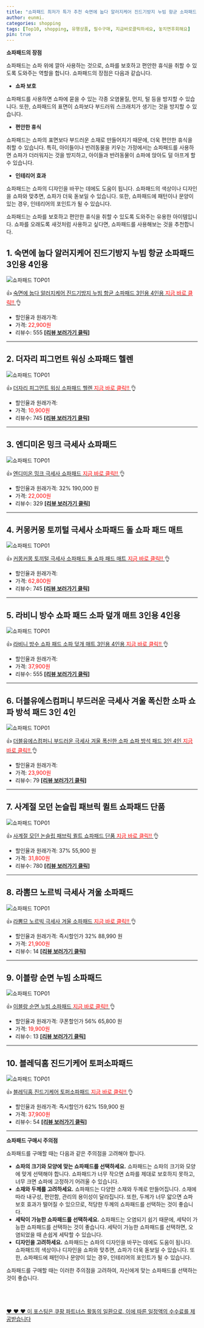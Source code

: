 ```yaml
---
title: "쇼파패드 최저가 특가 추천 숙면에 눕다 알러지케어 진드기방지 누빔 항균 소파패드 3인용 4인용 비교 장점 구매가이드"
author: eunmi.
categories: shopping
tags: [Top10, shopping, 유행상품, 필수구매, 지금바로클릭하세요, 놓치면후회해요]
pin: true
---
```

**쇼파패드의 장점**

쇼파패드는 쇼파 위에 깔아 사용하는 것으로, 쇼파를 보호하고 편안한 휴식을 취할 수 있도록 도와주는 역할을 합니다. 쇼파패드의 장점은 다음과 같습니다.

* **쇼파 보호**

쇼파패드를 사용하면 쇼파에 묻을 수 있는 각종 오염물질, 먼지, 털 등을 방지할 수 있습니다. 또한, 쇼파패드의 표면이 쇼파보다 부드러워 스크래치가 생기는 것을 방지할 수 있습니다.

* **편안한 휴식**

쇼파패드는 쇼파의 표면보다 부드러운 소재로 만들어지기 때문에, 더욱 편안한 휴식을 취할 수 있습니다. 특히, 아이들이나 반려동물을 키우는 가정에서는 쇼파패드를 사용하면 쇼파가 더러워지는 것을 방지하고, 아이들과 반려동물이 쇼파에 앉아도 덜 아프게 할 수 있습니다.

* **인테리어 효과**

쇼파패드는 쇼파의 디자인을 바꾸는 데에도 도움이 됩니다. 쇼파패드의 색상이나 디자인을 쇼파와 맞추면, 쇼파가 더욱 돋보일 수 있습니다. 또한, 쇼파패드에 패턴이나 문양이 있는 경우, 인테리어의 포인트가 될 수 있습니다.

쇼파패드는 쇼파를 보호하고 편안한 휴식을 취할 수 있도록 도와주는 유용한 아이템입니다. 쇼파를 오래도록 새것처럼 사용하고 싶다면, 쇼파패드를 사용해보는 것을 추천합니다.

   

## 1. 숙면에 눕다 알러지케어 진드기방지 누빔 항균 소파패드 3인용 4인용

![쇼파패드 TOP01](https://thumbnail7.coupangcdn.com/thumbnails/remote/230x230ex/image/vendor_inventory/6d29/8ebbe95653035ab11f5f0fe3ea08246448fad98acdf93066b2a7fc109ae3.jpg)


👍 [숙면에 눕다 알러지케어 진드기방지 누빔 항균 소파패드 3인용 4인용 <font color=red> 지금 바로 클릭!! </font> ](https://link.coupang.com/re/AFFSDP?lptag=AF3617701&subid=GithubCoopas&pageKey=7373713972&traceid=V0-153&itemId=20031270367&vendorItemId=87127804004) 👌 


- 할인율과 원래가격: 
- 가격: <span style='color:red'>22,900원</span>
- 리뷰수: 555  [**[리뷰 보러가기 클릭]**](https://link.coupang.com/re/AFFSDP?lptag=AF3617701&subid=GithubCoopas&pageKey=7373713972&traceid=V0-153&itemId=20031270367&vendorItemId=87127804004)

---


   

## 2. 더자리 피그먼트 워싱 소파패드 헬렌

![쇼파패드 TOP01](https://thumbnail10.coupangcdn.com/thumbnails/remote/230x230ex/image/retail/images/2018/10/01/14/3/14b89943-b10a-459e-bec4-c469a754771b.jpg)


👍 [더자리 피그먼트 워싱 소파패드 헬렌 <font color=red> 지금 바로 클릭!! </font> ](https://link.coupang.com/re/AFFSDP?lptag=AF3617701&subid=GithubCoopas&pageKey=142385067&traceid=V0-153&itemId=414202553&vendorItemId=4016778458) 👌 


- 할인율과 원래가격: 
- 가격: <span style='color:red'>10,900원</span>
- 리뷰수: 745  [**[리뷰 보러가기 클릭]**](https://link.coupang.com/re/AFFSDP?lptag=AF3617701&subid=GithubCoopas&pageKey=142385067&traceid=V0-153&itemId=414202553&vendorItemId=4016778458)

---


   

## 3. 엔디미온 밍크 극세사 쇼파패드

![쇼파패드 TOP01](https://thumbnail6.coupangcdn.com/thumbnails/remote/230x230ex/image/retail/images/2020/02/06/16/3/f91ad25a-7c14-4f7c-9aa0-10426ba02acf.jpg)


👍 [엔디미온 밍크 극세사 쇼파패드 <font color=red> 지금 바로 클릭!! </font> ](https://link.coupang.com/re/AFFSDP?lptag=AF3617701&subid=GithubCoopas&pageKey=1238599309&traceid=V0-153&itemId=2234183791&vendorItemId=70231743273) 👌 


- 할인율과 원래가격: 32%  190,000   원
- 가격: <span style='color:red'>22,000원</span>
- 리뷰수: 329  [**[리뷰 보러가기 클릭]**](https://link.coupang.com/re/AFFSDP?lptag=AF3617701&subid=GithubCoopas&pageKey=1238599309&traceid=V0-153&itemId=2234183791&vendorItemId=70231743273)

---


   

## 4. 커몽커몽 토끼털 극세사 소파패드 돌 쇼파 패드 매트

![쇼파패드 TOP01](https://thumbnail6.coupangcdn.com/thumbnails/remote/230x230ex/image/vendor_inventory/20aa/ec922de52b4d7e3d4f0295a62386280cfe01bf33a8233837dc6deeff60b2.png)


👍 [커몽커몽 토끼털 극세사 소파패드 돌 쇼파 패드 매트 <font color=red> 지금 바로 클릭!! </font> ](https://link.coupang.com/re/AFFSDP?lptag=AF3617701&subid=GithubCoopas&pageKey=7017929350&traceid=V0-153&itemId=17271107476&vendorItemId=84442241544) 👌 


- 할인율과 원래가격: 
- 가격: <span style='color:red'>62,800원</span>
- 리뷰수: 745  [**[리뷰 보러가기 클릭]**](https://link.coupang.com/re/AFFSDP?lptag=AF3617701&subid=GithubCoopas&pageKey=7017929350&traceid=V0-153&itemId=17271107476&vendorItemId=84442241544)

---


   

## 5. 라비니 방수 쇼파 패드 소파 덮개 매트 3인용 4인용

![쇼파패드 TOP01](https://thumbnail7.coupangcdn.com/thumbnails/remote/230x230ex/image/vendor_inventory/ea76/851939c47566c5230561f9195bdb5295877196a11c7957962716382f8647.png)


👍 [라비니 방수 쇼파 패드 소파 덮개 매트 3인용 4인용 <font color=red> 지금 바로 클릭!! </font> ](https://link.coupang.com/re/AFFSDP?lptag=AF3617701&subid=GithubCoopas&pageKey=7592219148&traceid=V0-153&itemId=19679920194&vendorItemId=85778284201) 👌 


- 할인율과 원래가격: 
- 가격: <span style='color:red'>37,900원</span>
- 리뷰수: 555  [**[리뷰 보러가기 클릭]**](https://link.coupang.com/re/AFFSDP?lptag=AF3617701&subid=GithubCoopas&pageKey=7592219148&traceid=V0-153&itemId=19679920194&vendorItemId=85778284201)

---


   

## 6. 더블유에스컴퍼니 부드러운 극세사 겨울 폭신한 소파 쇼파 방석 패드 3인 4인

![쇼파패드 TOP01](https://thumbnail8.coupangcdn.com/thumbnails/remote/230x230ex/image/vendor_inventory/8d7d/4c0ee83efea97bd47bed4688e242360528c9a632734f90204de762bdbd1b.jpg)


👍 [더블유에스컴퍼니 부드러운 극세사 겨울 폭신한 소파 쇼파 방석 패드 3인 4인 <font color=red> 지금 바로 클릭!! </font> ](https://link.coupang.com/re/AFFSDP?lptag=AF3617701&subid=GithubCoopas&pageKey=6909320189&traceid=V0-153&itemId=16645489146&vendorItemId=83829565448) 👌 


- 할인율과 원래가격: 
- 가격: <span style='color:red'>23,900원</span>
- 리뷰수: 79  [**[리뷰 보러가기 클릭]**](https://link.coupang.com/re/AFFSDP?lptag=AF3617701&subid=GithubCoopas&pageKey=6909320189&traceid=V0-153&itemId=16645489146&vendorItemId=83829565448)

---


   

## 7. 사계절 모던 논슬립 패브릭 퀼트 쇼파패드 단품

![쇼파패드 TOP01](https://thumbnail8.coupangcdn.com/thumbnails/remote/230x230ex/image/vendor_inventory/7cdd/3002e52c1bc1872e4b1c70336a80ea241ca6090d90b47a16921336aecd6b.jpg)


👍 [사계절 모던 논슬립 패브릭 퀼트 쇼파패드 단품 <font color=red> 지금 바로 클릭!! </font> ](https://link.coupang.com/re/AFFSDP?lptag=AF3617701&subid=GithubCoopas&pageKey=7502817770&traceid=V0-153&itemId=15178906716&vendorItemId=83368911505) 👌 


- 할인율과 원래가격: 37%  55,900   원
- 가격: <span style='color:red'>31,800원</span>
- 리뷰수: 780  [**[리뷰 보러가기 클릭]**](https://link.coupang.com/re/AFFSDP?lptag=AF3617701&subid=GithubCoopas&pageKey=7502817770&traceid=V0-153&itemId=15178906716&vendorItemId=83368911505)

---


   

## 8. 라뽐므 노르빅 극세사 겨울 소파패드

![쇼파패드 TOP01](https://thumbnail7.coupangcdn.com/thumbnails/remote/230x230ex/image/rs_quotation_api/6705/6a53fb3fe02bc952f794f0d020fec6defea707232b1fc30381fd7617ab74.jpg)


👍 [라뽐므 노르빅 극세사 겨울 소파패드 <font color=red> 지금 바로 클릭!! </font> ](https://link.coupang.com/re/AFFSDP?lptag=AF3617701&subid=GithubCoopas&pageKey=2310625403&traceid=V0-153&itemId=3984980531&vendorItemId=72392526914) 👌 


- 할인율과 원래가격: 즉시할인가 32%  88,990   원
- 가격: <span style='color:red'>21,900원</span>
- 리뷰수: 14  [**[리뷰 보러가기 클릭]**](https://link.coupang.com/re/AFFSDP?lptag=AF3617701&subid=GithubCoopas&pageKey=2310625403&traceid=V0-153&itemId=3984980531&vendorItemId=72392526914)

---


   

## 9. 이블랑 순면 누빔 소파패드

![쇼파패드 TOP01](https://thumbnail9.coupangcdn.com/thumbnails/remote/230x230ex/image/vendor_inventory/231d/4484e21b4428f59f5acbbf448606045630d205a6627e72aef35417cac46e.jpg)


👍 [이블랑 순면 누빔 소파패드 <font color=red> 지금 바로 클릭!! </font> ](https://link.coupang.com/re/AFFSDP?lptag=AF3617701&subid=GithubCoopas&pageKey=185354112&traceid=V0-153&itemId=834369519&vendorItemId=5124202735) 👌 


- 할인율과 원래가격: 쿠폰할인가 56%  65,800   원
- 가격: <span style='color:red'>19,900원</span>
- 리뷰수: 13  [**[리뷰 보러가기 클릭]**](https://link.coupang.com/re/AFFSDP?lptag=AF3617701&subid=GithubCoopas&pageKey=185354112&traceid=V0-153&itemId=834369519&vendorItemId=5124202735)

---


   

## 10. 블레딕홈 진드기케어 토퍼소파패드

![쇼파패드 TOP01](https://thumbnail6.coupangcdn.com/thumbnails/remote/230x230ex/image/retail/images/4274029670428302-9a3f64f8-81cf-4558-a7ab-286844d03b3c.jpg)


👍 [블레딕홈 진드기케어 토퍼소파패드 <font color=red> 지금 바로 클릭!! </font> ](https://link.coupang.com/re/AFFSDP?lptag=AF3617701&subid=GithubCoopas&pageKey=20114176&traceid=V0-153&itemId=79933699&vendorItemId=3135567955) 👌 


- 할인율과 원래가격: 즉시할인가 62%  159,900   원
- 가격: <span style='color:red'>37,900원</span>
- 리뷰수: 54  [**[리뷰 보러가기 클릭]**](https://link.coupang.com/re/AFFSDP?lptag=AF3617701&subid=GithubCoopas&pageKey=20114176&traceid=V0-153&itemId=79933699&vendorItemId=3135567955)

---
**쇼파패드 구매시 주의점**

쇼파패드를 구매할 때는 다음과 같은 주의점을 고려해야 합니다.

* **쇼파의 크기와 모양에 맞는 쇼파패드를 선택하세요.** 쇼파패드는 쇼파의 크기와 모양에 맞게 선택해야 합니다. 쇼파패드가 너무 작으면 쇼파를 제대로 보호하지 못하고, 너무 크면 쇼파에 고정하기 어려울 수 있습니다.
* **소재와 두께를 고려하세요.** 쇼파패드는 다양한 소재와 두께로 만들어집니다. 소재에 따라 내구성, 편안함, 관리의 용이성이 달라집니다. 또한, 두께가 너무 얇으면 쇼파 보호 효과가 떨어질 수 있으므로, 적당한 두께의 쇼파패드를 선택하는 것이 좋습니다.
* **세탁이 가능한 쇼파패드를 선택하세요.** 쇼파패드는 오염되기 쉽기 때문에, 세탁이 가능한 쇼파패드를 선택하는 것이 좋습니다. 세탁이 가능한 쇼파패드를 선택하면, 오염되었을 때 손쉽게 세탁할 수 있습니다.
* **디자인을 고려하세요.** 쇼파패드는 쇼파의 디자인을 바꾸는 데에도 도움이 됩니다. 쇼파패드의 색상이나 디자인을 쇼파와 맞추면, 쇼파가 더욱 돋보일 수 있습니다. 또한, 쇼파패드에 패턴이나 문양이 있는 경우, 인테리어의 포인트가 될 수 있습니다.

쇼파패드를 구매할 때는 이러한 주의점을 고려하여, 자신에게 맞는 쇼파패드를 선택하는 것이 좋습니다.<br><br><br><br><br> [ ❤ ❤ ❤ 이 포스팅은 쿠팡 파트너스 활동의 일환으로, 이에 따른 일정액의 수수료를 제공받습니다](https://link.coupang.com/a/bcEFyh)